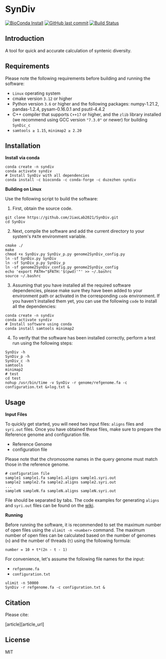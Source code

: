 # SynDiv

<!-- [![GitHub Downloads](https://img.shields.io/github/downloads/JiaoLab2021/SynDiv/total.svg?style=social&logo=github&label=Download)](https://github.com/JiaoLab2021/SynDiv/releases) -->
[![BioConda Install](https://img.shields.io/conda/dn/duzezhen/syndiv.svg?style=flag&label=BioConda%20install)](https://anaconda.org/DuZeZhen/syndiv)
[![GitHub last commit](https://img.shields.io/github/last-commit/JiaoLab2021/syndiv.svg?label=Last%20commit&logo=github&style=flat)](https://github.com/JiaoLab2021/SynDiv/releases)
[![Build Status](https://github.com/JiaoLab2021/SynDiv/actions/workflows/ci.yaml/badge.svg)](https://github.com/JiaoLab2021/SynDiv/actions)

## Introduction

A tool for quick and accurate calculation of syntenic diversity.

## Requirements

Please note the following requirements before building and running the software:

* `Linux` operating system
* cmake version `3.12` or higher
* Python version `3.6` or higher and the following packages: numpy-1.21.2, pandas-1.2.4, pysam-0.16.0.1 and psutil-4.4.2
* C++ compiler that supports `C++17` or higher, and the `zlib` library installed (we recommend using GCC version `"7.3.0"` or newer) for building `SynDic_c`
* `samtools ≥ 1.15`, `minimap2 ≥ 2.20`

## Installation

**Install via conda**

```shell
conda create -n syndiv
conda activate syndiv
# Install SynDiv with all dependencies
conda install -c bioconda -c conda-forge -c duzezhen syndiv
```

**Building on Linux**

Use the following script to build the software:

1. First, obtain the source code.

```shell
git clone https://github.com/JiaoLab2021/SynDiv.git
cd SynDiv
```

2. Next, compile the software and add the current directory to your system's `PATH` environment variable.

```shell
cmake ./
make
chmod +x SynDiv.py SynDiv_p.py genome2SynDiv_config.py
ln -sf SynDiv.py SynDiv
ln -sf SynDiv_p.py SynDiv_p
ln -sf genome2SynDiv_config.py genome2SynDiv_config
echo 'export PATH="$PATH:'$(pwd)'"' >> ~/.bashrc
source ~/.bashrc
```

3. Assuming that you have installed all the required software dependencies, please make sure they have been added to your environment path or activated in the corresponding `code` environment. If you haven't installed them yet, you can use the following `code` to install all the dependencies:

```shell
conda create -n syndiv
conda activate syndiv
# Install software using conda
conda install samtools minimap2
```

4. To verify that the software has been installed correctly, perform a test run using the following steps:

```shell
SynDiv -h
SynDiv_p -h
SynDiv_c -h
samtools
minimap2
# test
cd test
nohup /usr/bin/time -v SynDiv -r genome/refgenome.fa -c configuration.txt &>log.txt &
```

## Usage

**Input Files**

To quickly get started, you will need two input files: `aligns` files and `syri.out` files. Once you have obtained these files, make sure to prepare the Reference genome and configuration file.

* Reference Genome
* configuration file

Please note that the chromosome names in the query genome must match those in the reference genome.

```shell
# configuration file
sample1 sample1.fa sample1.aligns sample1.syri.out
sample2 sample2.fa sample2.aligns sample2.syri.out
...
sampleN sampleN.fa sampleN.aligns sampleN.syri.out
```

[configuration_article]: https://github.com/JiaoLab2021/SynDiv/wiki/Configuration-file

File should be separated by tabs. The code examples for generating `aligns` and `syri.out` files can be found on the [wiki][configuration_article].

**Running**

Before running the software, it is recommended to set the maximum number of open files using the `ulimit -n <number>` command. The maximum number of open files can be calculated based on the number of genomes (`n`) and the number of threads (`t`) using the following formula:

```shell
number = 10 + t*(2n - t - 1)
```

For convenience, let's assume the following file names for the input:

* `refgenome.fa`
* `configuration.txt`

```shell
ulimit -n 50000
SynDiv -r refgenome.fa -c configuration.txt &
```

## Citation

Please cite:

[article][article_url]

## License

MIT